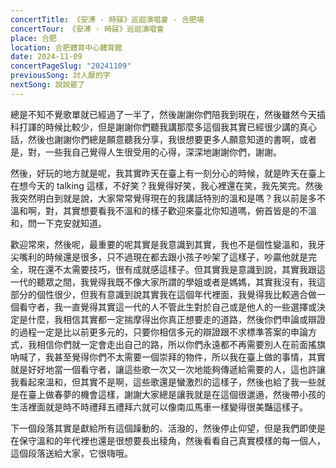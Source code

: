 ```yaml
---
concertTitle: 《安溥 · 時寐》巡迴演唱會 - 合肥場
concertTour: 《安溥 · 時寐》巡迴演唱會
place: 合肥
location: 合肥體育中心體育館
date: 2024-11-09
concertPageSlug: "20241109"
previousSong: 討人厭的字
nextSong: 說說罷了
---
```

總是不知不覺歌單就已經過了一半了，然後謝謝你們陪我到現在，然後雖然今天插科打諢的時候比較少，但是謝謝你們聽我講那麼多這個我其實已經很少講的真心話，然後也謝謝你們總是願意聽我分享，我很想要更多人願意知道的書啊，或者是，對，一些我自己覺得人生很受用的心得，深深地謝謝你們，謝謝。

然後，好玩的地方就是呢，我其實昨天在臺上有一刻分心的時候，就是昨天在臺上在想今天的 talking 這樣，不好笑？我覺得好笑，我心裡還在笑，我先笑完。然後我突然明白到就是說，大家常常覺得現在的我講話特別的溫和是嗎？我以前是多不溫和啊，對，其實想要看我不溫和的樣子歡迎來臺北你知道嗎，俯首皆是的不溫和，問一下克安就知道。

歡迎常來，然後呢，最重要的呢其實是我意識到其實，我也不是個性變溫和，我牙尖嘴利的時候還是很多，只不過現在都去跟小孩子吵架了這樣子，吵贏他就是完全，現在還不太需要技巧，很有成就感這樣子。但其實我是意識到說，其實我跟這一代的聽眾之間，我覺得我既不像大家所謂的學姐或者是媽媽，其實我沒有，我這部分的個性很少，但我有意識到說其實我在這個年代裡面，我覺得我比較適合做一個看守者，我一直覺得其實這一代的人不管此生對於自己或是他人的一些選擇或決定是什麼，我相信其實都一定揣摩得出你真正想要走的道路，然後你們申論或辯證的過程一定是比以前更多元的，只要你相信多元的辯證跟不求標準答案的申論方式，我相信你們就一定會走出自己的路，所以你們永遠都不再需要別人在前面搖旗吶喊了，我甚至覺得你們不太需要一個崇拜的物件，所以我在臺上做的事情，其實就是好好地當一個看守者，讓這些歌一次又一次地能夠傳遞給需要的人，這也許讓我看起來溫和，但其實不是啊，這些歌還是蠻激烈的這樣子，然後也給了我一些就是在臺上做春夢的機會這樣，謝謝大家總是讓我就是在這個很邋遢，然後帶小孩的生活裡面就是時不時禮拜五禮拜六就可以像南瓜馬車一樣變得很美豔這樣子。

下一個段落其實是獻給所有這個躁動的、活潑的，然後停止仰望，但是我們即使是在保守溫和的年代裡也還是很想要長出稜角，然後看看自己真實模樣的每一個人，這個段落送給大家，它很嗨哦。
